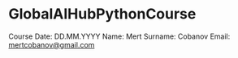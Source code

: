 # GlobalAIHubPythonCourse
Course Date: DD.MM.YYYY Name: Mert Surname: Cobanov Email: mertcobanov@gmail.com

